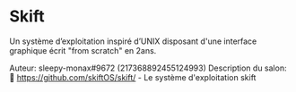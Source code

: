 # Skift

Un système d’exploitation inspiré d’UNIX disposant d'une interface graphique écrit "from scratch" en 2ans.

Auteur: sleepy-monax#9672 (217368892455124993)
Description du salon: :avocado:   https://github.com/skiftOS/skift/ - Le système d'exploitation skift